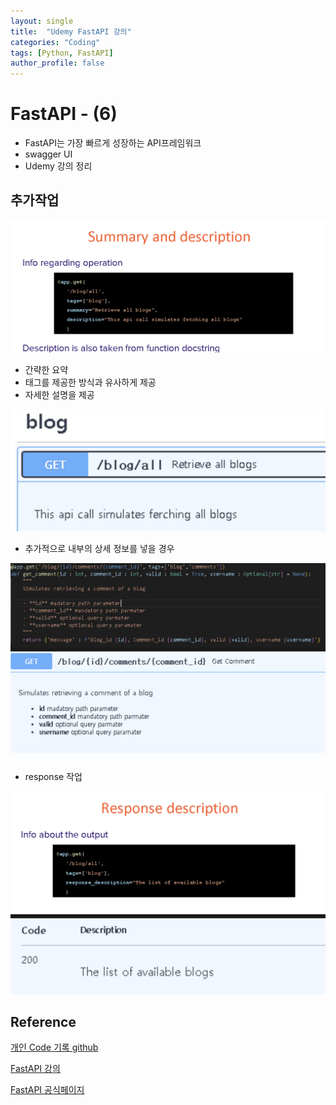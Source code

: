 ```yaml
---
layout: single
title:  "Udemy FastAPI 강의"
categories: "Coding"
tags: [Python, FastAPI]
author_profile: false
---
```


# FastAPI - (6)
   - FastAPI는 가장 빠르게 성장하는 API프레임워크
   - swagger UI
   - Udemy 강의 정리

## 추가작업

  ![image-20240320114440118](/images/2023-01-16-FastAPI_udemy/image-20240320114440118.png)

  - 간략한 요약
  - 태그를 제공한 방식과 유사하게 제공
  - 자세한 설명을 제공

  ![image-20240320114455976](/images/2023-01-16-FastAPI_udemy/image-20240320114455976.png)

  - 추가적으로 내부의 상세 정보를 넣을 경우

  ![image-20240320114516305](/images/2023-01-16-FastAPI_udemy/image-20240320114516305.png)

  - response 작업

  ![image-20240320114540949](/images/2023-01-16-FastAPI_udemy/image-20240320114540949.png)


## Reference
[개인 Code 기록 github](https://github.com/chusonghyeon/FastAPI_Project)

[FastAPI 강의](https://www.udemy.com/course/completefastapi/?couponCode=KEEPLEARNING)

[FastAPI 공식페이지](https://fastapi.tiangolo.com/ko/)
